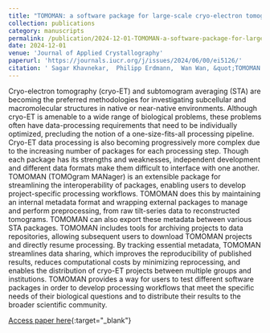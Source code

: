 ```yaml
---
title: "TOMOMAN: a software package for large-scale cryo-electron tomography data preprocessing, community data sharing and collaborative computing"
collection: publications
category: manuscripts
permalink: /publication/2024-12-01-TOMOMAN-a-software-package-for-large-scale-cryo-electron-tomography-data-preprocessing-community-data-sharing-and-collaborative-computing
date: 2024-12-01
venue: 'Journal of Applied Crystallography'
paperurl: 'https://journals.iucr.org/j/issues/2024/06/00/ei5126/'
citation: ' Sagar Khavnekar,  Philipp Erdmann,  Wan Wan, &quot;TOMOMAN: a software package for large-scale cryo-electron tomography data preprocessing, community data sharing and collaborative computing.&quot; Journal of Applied Crystallography, 2024.'
---
```

Cryo-electron tomography (cryo-ET) and subtomogram averaging (STA) are becoming the preferred methodologies for investigating subcellular and macromolecular structures in native or near-native environments. Although cryo-ET is amenable to a wide range of biological problems, these problems often have data-processing requirements that need to be individually optimized, precluding the notion of a one-size-fits-all processing pipeline. Cryo-ET data processing is also becoming progressively more complex due to the increasing number of packages for each processing step. Though each package has its strengths and weaknesses, independent development and different data formats make them difficult to interface with one another. TOMOMAN (TOMOgram MANager) is an extensible package for streamlining the interoperability of packages, enabling users to develop project-specific processing workflows. TOMOMAN does this by maintaining an internal metadata format and wrapping external packages to manage and perform preprocessing, from raw tilt-series data to reconstructed tomograms. TOMOMAN can also export these metadata between various STA packages. TOMOMAN includes tools for archiving projects to data repositories, allowing subsequent users to download TOMOMAN projects and directly resume processing. By tracking essential metadata, TOMOMAN streamlines data sharing, which improves the reproducibility of published results, reduces computational costs by minimizing reprocessing, and enables the distribution of cryo-ET projects between multiple groups and institutions. TOMOMAN provides a way for users to test different software packages in order to develop processing workflows that meet the specific needs of their biological questions and to distribute their results to the broader scientific community.

[Access paper here](https://journals.iucr.org/j/issues/2024/06/00/ei5126/){:target="_blank"}
